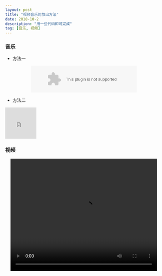 ```yaml
---
layout: post
title: "视频音乐的放出方法"
date: 2018-10-2
description: "用一些代码即可完成"
tag: [音乐, 视频]
---
```


### 音乐

* 方法一

 <p align="center"><embed src="//music.163.com/style/swf/widget.swf?sid=435278010&type=2&auto=1&width=320&height=66" width="340" height="86"  allowNetworking="all"></p>

* 方法二

<embed height="100" width="100" src="http://music.163.com/song/media/outer/url?id=435278010.mp3"></embed>

### 视频

 <p align="center">
<video width="470" height="360" controls>
  <source src="http://my.zp68.com/filestores/2018/10/07/610f07b4b2b7a71453cc6457dae39bea.mp4" type="video/mp4">
  错误提示:您的浏览器不支持视频播放
</video>
 </p>